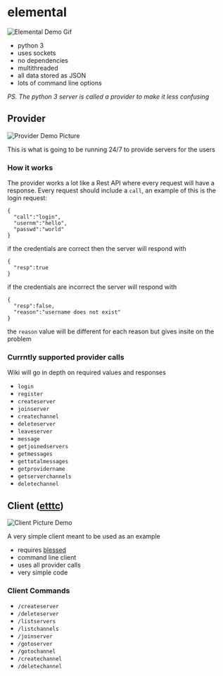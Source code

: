 # elemental
![Elemental Demo Gif](https://raw.githubusercontent.com/rokie95/elemental/master/demos/elementaldemo.gif)
- python 3
- uses sockets
- no dependencies
- multithreaded
- all data stored as JSON
- lots of command line options

*PS. The python 3 server is called a provider to make it less confusing*
<br/>

## Provider
![Provider Demo Picture](https://raw.githubusercontent.com/rokie95/elemental/master/demos/providerlogin.png)

This is what is going to be running 24/7 to provide servers for the users

### How it works
The provider works a lot like a Rest API where every request will have a response.
Every request should include a ```call```, an example of this is the login request:
```
{
  "call":"login",
  "usernm":"hello",
  "passwd":"world"
}
```
if the credentials are correct then the server will respond with
```
{
  "resp":true
}
```
if the credentials are incorrect the server will respond with
```
{
  "resp":false,
  "reason":"username does not exist"
}
```
the ```reason``` value will be different for each reason but gives insite on the problem

### Currntly supported provider calls
Wiki will go in depth on required values and responses
- ```login```
- ```register```
- ```createserver```
- ```joinserver```
- ```createchannel```
- ```deleteserver```
- ```leaveserver```
- ```message```
- ```getjoinedservers```
- ```getmessages```
- ```gettotalmessages```
- ```getprovidername```
- ```getserverchannels```
- ```deletechannel```

## Client ([etttc](https://github.com/mgurga/etttc))
![Client Picture Demo](https://raw.githubusercontent.com/rokie95/elemental/master/demos/clientserverpic.png)

A very simple client meant to be used as an example
- requires [blessed](https://pypi.org/project/blessed/)
- command line client
- uses all provider calls
- very simple code

### Client Commands
- ```/createserver```
- ```/deleteserver```
- ```/listservers```
- ```/listchannels```
- ```/joinserver```
- ```/gotoserver```
- ```/gotochannel```
- ```/createchannel```
- ```/deletechannel```

